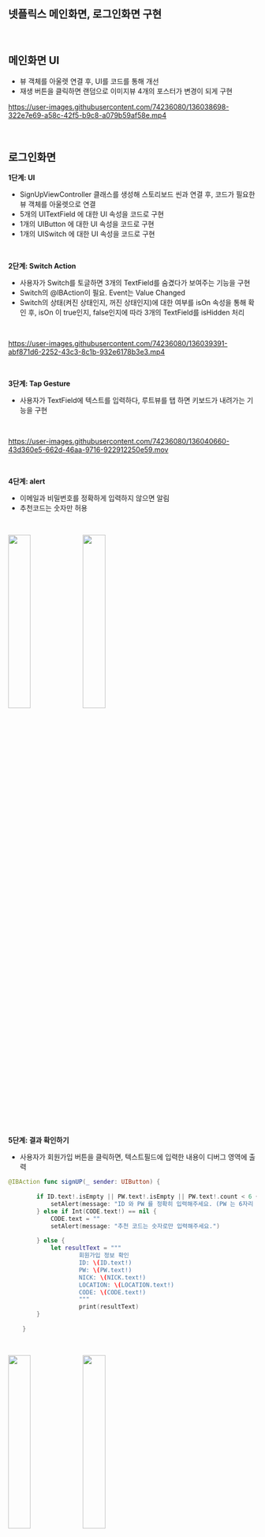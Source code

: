 
## 넷플릭스 메인화면, 로그인화면 구현

<br />

## 메인화면 UI

- 뷰 객체를 아울렛 연결 후, UI를 코드를 통해 개선
- 재생 버튼을 클릭하면 랜덤으로 이미지뷰 4개의 포스터가 변경이 되게 구현

https://user-images.githubusercontent.com/74236080/136038698-322e7e69-a58c-42f5-b9c8-a079b59af58e.mp4

<br />

## 로그인화면

**1단계: UI**

- SignUpViewController 클래스를 생성해 스토리보드 씬과 연결 후, 코드가 필요한 뷰 객체를 아울렛으로 연결
- 5개의 UITextField 에 대한 UI 속성을 코드로 구현
- 1개의 UIButton 에 대한 UI 속성을 코드로 구현
- 1개의 UISwitch 에 대한 UI 속성을 코드로 구현

<br />

**2단계: Switch Action**

- 사용자가 Switch를 토글하면 3개의 TextField를 숨겼다가 보여주는 기능을 구현
- Switch의 @IBAction이 필요. Event는 Value Changed
- Switch의 상태(켜진 상태인지, 꺼진 상태인지)에 대한 여부를 isOn 속성을 통해 확인 후, isOn 이 true인지, false인지에 따라 3개의 TextField를 isHidden 처리

<br />

https://user-images.githubusercontent.com/74236080/136039391-abf871d6-2252-43c3-8c1b-932e6178b3e3.mp4

<br />

**3단계: Tap Gesture**

- 사용자가 TextField에 텍스트를 입력하다, 루트뷰를 탭 하면 키보드가 내려가는 기능을 구현

<br />

https://user-images.githubusercontent.com/74236080/136040660-43d360e5-662d-46aa-9716-922912250e59.mov

<br />

**4단계: alert**

- 이메일과 비밀번호를 정확하게 입력하지 않으면 알림
- 추천코드는 숫자만 허용

<br />

<img src = "https://user-images.githubusercontent.com/74236080/136041858-81a8d92b-b9b3-4fe0-887b-c0528b52b4df.png" width="30%" height="30%"><img src = "https://user-images.githubusercontent.com/74236080/136041861-81867fcc-32c5-489c-82f3-7719013ede2c.png" width="30%" height="30%">

<br />

**5단계: 결과 확인하기**
- 사용자가 회원가입 버튼을 클릭하면, 텍스트필드에 입력한 내용이 디버그 영역에 출력

```swift
@IBAction func signUP(_ sender: UIButton) {
        
        if ID.text!.isEmpty || PW.text!.isEmpty || PW.text!.count < 6 {
            setAlert(message: "ID 와 PW 를 정확히 입력해주세요. (PW 는 6자리 이상으로 입력해주세요)")
        } else if Int(CODE.text!) == nil {
            CODE.text = ""
            setAlert(message: "추천 코드는 숫자로만 입력해주세요.")
            
        } else {
            let resultText = """
                    회원가입 정보 확인
                    ID: \(ID.text!)
                    PW: \(PW.text!)
                    NICK: \(NICK.text!)
                    LOCATION: \(LOCATION.text!)
                    CODE: \(CODE.text!)
                    """
                    print(resultText)
        }
        
    }
```
<br />

<img src = "https://user-images.githubusercontent.com/74236080/136041234-3aead93f-8f8b-4332-b8e9-7e8769f2e10f.png" width="30%" height="30%"><img src = "https://user-images.githubusercontent.com/74236080/136041246-c33396b5-65e8-4a9a-942f-1cb127604a5e.png" width="30%" height="30%">
